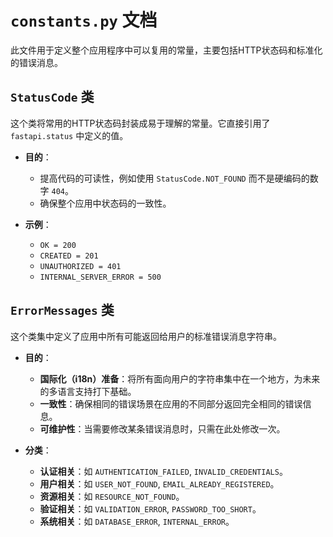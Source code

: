 # `constants.py` 文档

此文件用于定义整个应用程序中可以复用的常量，主要包括HTTP状态码和标准化的错误消息。

## `StatusCode` 类

这个类将常用的HTTP状态码封装成易于理解的常量。它直接引用了 `fastapi.status` 中定义的值。

- **目的**：
    - 提高代码的可读性，例如使用 `StatusCode.NOT_FOUND` 而不是硬编码的数字 `404`。
    - 确保整个应用中状态码的一致性。

- **示例**：
    - `OK = 200`
    - `CREATED = 201`
    - `UNAUTHORIZED = 401`
    - `INTERNAL_SERVER_ERROR = 500`

## `ErrorMessages` 类

这个类集中定义了应用中所有可能返回给用户的标准错误消息字符串。

- **目的**：
    - **国际化（i18n）准备**：将所有面向用户的字符串集中在一个地方，为未来的多语言支持打下基础。
    - **一致性**：确保相同的错误场景在应用的不同部分返回完全相同的错误信息。
    - **可维护性**：当需要修改某条错误消息时，只需在此处修改一次。

- **分类**：
    - **认证相关**：如 `AUTHENTICATION_FAILED`, `INVALID_CREDENTIALS`。
    - **用户相关**：如 `USER_NOT_FOUND`, `EMAIL_ALREADY_REGISTERED`。
    - **资源相关**：如 `RESOURCE_NOT_FOUND`。
    - **验证相关**：如 `VALIDATION_ERROR`, `PASSWORD_TOO_SHORT`。
    - **系统相关**：如 `DATABASE_ERROR`, `INTERNAL_ERROR`。
